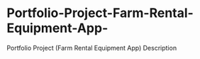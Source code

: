 # Portfolio-Project-Farm-Rental-Equipment-App-
Portfolio Project (Farm Rental Equipment App) Description
